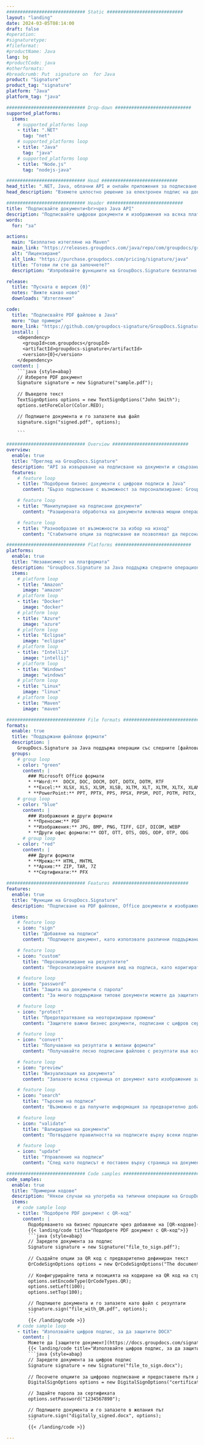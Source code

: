 ```yaml
---
############################# Static ############################
layout: "landing"
date: 2024-03-05T08:14:00
draft: false
#operation: 
#signaturetype: 
#fileformat: 
#productName: Java
lang: bg
#productCode: java
#otherformats: 
#breadcrumb: Put  signature on  for Java
product: "Signature"
product_tag: "signature"
platform: "Java"
platform_tag: "java"

############################# Drop-down ############################
supported_platforms:
  items:
    # supported_platforms loop
    - title: ".NET"
      tag: "net"
    # supported_platforms loop
    - title: "Java"
      tag: "java"
    # supported_platforms loop
    - title: "Node.js"
      tag: "nodejs-java"

############################# Head ############################
head_title: ".NET, Java, облачни API и онлайн приложения за подписване на документи"
head_description: "Вземете цялостно решение за електронен подпис на документи за .NET, Java и базирани на облак приложения. Подписвайте обичайните формати на документи онлайн с помощта на проста функция за плъзгане и пускане"

############################# Header ############################
title: "Подписвайте документи<br>чрез Java API"
description: "Подписвайте цифрови документи и изображения на всяка платформа, като използвате нашите гъвкави API и базирани на приложения решения за програмисти и крайни потребители."
words:
  for: "за"

actions:
  main: "Безплатно изтегляне на Maven"
  main_link: "https://releases.groupdocs.com/java/repo/com/groupdocs/groupdocs-signature/"
  alt: "Лицензиране"
  alt_link: "https://purchase.groupdocs.com/pricing/signature/java"
  title: "Готови ли сте да започнете?"
  description: "Изпробвайте функциите на GroupDocs.Signature безплатно или поискайте лиценз"

release:
  title: "Пусната е версия {0}"
  notes: "Вижте какво ново"
  downloads: "Изтегляния"

code:
  title: "Подписвайте PDF файлове в Java"
  more: "Още примери"
  more_link: "https://github.com/groupdocs-signature/GroupDocs.Signature-for-Java"
  install: |
    <dependency>
      <groupId>com.groupdocs</groupId>
      <artifactId>groupdocs-signature</artifactId>
      <version>{0}</version>
    </dependency>
  content: |
    ```java {style=abap}  
    // Изберете PDF документ
    Signature signature = new Signature("sample.pdf");
    
    // Въведете текст
    TextSignOptions options = new TextSignOptions("John Smith");
    options.setForeColor(Color.RED);

    // Подпишете документа и го запазете във файл
    signature.sign("signed.pdf", options);
    
    ```

############################# Overview ############################
overview:
  enable: true
  title: "Преглед на GroupDocs.Signature"
  description: "API за извършване на подписване на документи и свързани операции в Java приложения"
  features:
    # feature loop
    - title: "Подобрени бизнес документи с цифрови подписи в Java"
      content: "Бързо подписване с възможност за персонализиране: GroupDocs.Signature за Java предлага широка гама от опции за цифров подпис за PDF файлове, изображения и документи на Office. Можете да използвате текст, баркодове, QR-кодове, цифрови сертификати, снимки или скрити метаданни. Обработката на документи е бърза и ефективна."

    # feature loop
    - title: "Манипулиране на подписани документи"
      content: "Разширената обработка на документи включва мощни операции върху подписани документи с помощта на GroupDocs.Signature за Java. Можете да търсите и валидирате подписи, които са добавени към бизнес документи, като използвате различни полезни критерии. Освен това можете да получите достъп до подробна информация за документа или да получите изображения за визуализация на страниците му."

    # feature loop
    - title: "Разнообразие от възможности за избор на изход"
      content: "Стабилните опции за подписване ви позволяват да персонализирате изхода за документи, подписани с GroupDocs.Signature за Java. Можете точно да позиционирате всеки подпис на всяка страница на документ и да конфигурирате външния му вид по различни начини. Java API поддържа запазване на подписани бизнес документи в множество поддържани формати и предоставя опции за защитата им с пароли."

############################# Platforms ############################
platforms:
  enable: true
  title: "Независимост на платформата"
  description: "GroupDocs.Signature за Java поддържа следните операционни системи, рамки и мениджъри на пакети"
  items:
    # platform loop
    - title: "Amazon"
      image: "amazon"
    # platform loop
    - title: "Docker"
      image: "docker"
    # platform loop
    - title: "Azure"
      image: "azure"
    # platform loop
    - title: "Eclipse"
      image: "eclipse"
    # platform loop
    - title: "IntelliJ"
      image: "intellij"
    # platform loop
    - title: "Windows"
      image: "windows"
    # platform loop
    - title: "Linux"
      image: "linux"
    # platform loop
    - title: "Maven"
      image: "maven"

############################# File formats ############################
formats:
  enable: true
  title: "Поддържани файлови формати"
  description: |
    GroupDocs.Signature за Java поддържа операции със следните [файлови формати](https://docs.groupdocs.com/signature/java/supported-document-formats/).
  groups:
    # group loop
    - color: "green"
      content: |
        ### Microsoft Office формати
        * **Word:**  DOCX, DOC, DOCM, DOT, DOTX, DOTM, RTF
        * **Excel:** XLSX, XLS, XLSM, XLSB, XLTM, XLT, XLTM, XLTX, XLAM, SXC, SpreadsheetML
        * **PowerPoint:** PPT, PPTX, PPS, PPSX, PPSM, POT, POTM, POTX, PPTM
    # group loop
    - color: "blue"
      content: |
        ### Изображения и други формати
        * **Преносим:** PDF
        * **Изображения:** JPG, BMP, PNG, TIFF, GIF, DICOM, WEBP
        * **Други офис формати:** ODT, OTT, OTS, ODS, ODP, OTP, ODG
      # group loop
    - color: "red"
      content: |
        ### Други формати
        * **Мрежа:** HTML, MHTML
        * **Архив:** ZIP, TAR, 7Z
        * **Сертификати:** PFX

############################# Features ############################
features:
  enable: true
  title: "Функции на GroupDocs.Signature"
  description: "Подписване на PDF файлове, Office документи и изображения с цифрови подписи"

  items:
    # feature loop
    - icon: "sign"
      title: "Добавяне на подписи"
      content: "Подпишете документ, като използвате различни поддържани типове подписи, като поставите цифров подпис точно на всяка позиция на всяка страница."

    # feature loop
    - icon: "custom"
      title: "Персонализиране на резултатите"
      content: "Персонализирайте външния вид на подписа, като коригирате цвят, шрифт, рамка, ротация и други функции, за да постигнете желания резултат."

    # feature loop
    - icon: "password"
      title: "Защита на документи с парола"
      content: "За много поддържани типове документи можете да защитите подписания документ с парола."

    # feature loop
    - icon: "protect"
      title: "Предотвратяване на неоторизирани промени"
      content: "Защитете важни бизнес документи, подписани с цифров сертификат, от неоторизирани модификации."

    # feature loop
    - icon: "convert"
      title: "Получаване на резултати в желани формати"
      content: "Получавайте лесно подписани файлове с резултати във всеки поддържан формат. Можете също така да конвертирате MS Word документи в PDF без усилие."

    # feature loop
    - icon: "preview"
      title: "Визуализация на документа"
      content: "Запазете всяка страница от документ като изображение за бъдеща обработка."

    # feature loop
    - icon: "search"
      title: "Търсене на подписи"
      content: "Възможно е да получите информация за предварително добавени подписи в конкретни документи."

    # feature loop
    - icon: "validate"
      title: "Валидиране на документи"
      content: "Потвърдете правилността на подписите върху всеки подписан документ."

    # feature loop
    - icon: "update"
      title: "Управление на подписи"
      content: "След като подписът е поставен върху страница на документ, той може да бъде изтрит, преместен или актуализиран, ако е необходимо."

############################# Code samples ############################
code_samples:
  enable: true
  title: "Примерни кодове"
  description: "Някои случаи на употреба на типични операции на GroupDocs.Signature за Java"
  items:
    # code sample loop
    - title: "Подобрете PDF документ с QR-код"
      content: |
        Подобряването на бизнес процесите чрез добавяне на [QR-кодове](https://docs.groupdocs.com/signature/java/esign-document-with-qr-code-signature/) към конкретни страници с PDF документи може да бъде ценно. Има пример как да добавите QR код с помощта на GroupDocs.Signature за Java.
        {{< landing/code title="Подобрете PDF документ с QR-код">}}
        ```java {style=abap}
        // Заредете документа за подпис
        Signature signature = new Signature("file_to_sign.pdf");
        
        // Създайте опции за QR код с предварително дефиниран текст
        QrCodeSignOptions options = new QrCodeSignOptions("The document is approved by John Smith");
        
        // Конфигурирайте типа и позицията на кодиране на QR код на страницата
        options.setEncodeType(QrCodeTypes.QR);
        options.setLeft(100);
        options.setTop(100);

        // Подпишете документа и го запазете като файл с резултати
        signature.sign("file_with_QR.pdf", options);
        ```
        {{< /landing/code >}}
    # code sample loop
    - title: "Използвайте цифров подпис, за да защитите DOCX"
      content: |
        Можете да [защитете документ](https://docs.groupdocs.com/signature/java/esign-document-with-digital-signature/), като използвате лични или корпоративни подписи, съхранени като цифрови сертификати. Документите, защитени със сертификат, не могат да бъдат променяни без анулиране на подписа.
        {{< landing/code title="Използвайте цифров подпис, за да защитите DOCX">}}
        ```java {style=abap}   
        // Заредете документа за цифров подпис
        Signature signature = new Signature("file_to_sign.docx");
        
        // Посочете опциите за цифрово подписване и предоставете пътя до файла със сертификата
        DigitalSignOptions options = new DigitalSignOptions("certificate.pfx");

        // Задайте парола за сертификата
        options.setPassword("1234567890");

        // Подпишете документа и го запазете в желания път
        signature.sign("digitally_signed.docx", options);
        ```
        {{< /landing/code >}}

---
```

